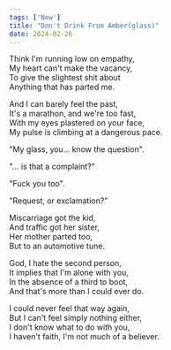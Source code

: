 ```yaml
---
tags: ['New']
title: "Don't Drink From Amber(glass)"
date: 2024-02-26
---
```


Think I'm running low on empathy,  
My heart can't make the vacancy,  
To give the slightest shit about  
Anything that has parted me.

And I can barely feel the past,  
It's a marathon, and we're too fast,  
With my eyes plastered on your face,  
My pulse is climbing at a dangerous pace.

"My glass, you... know the question".

"... is that a complaint?"

"Fuck you too".

"Request, or exclamation?"

Miscarriage got the kid,  
And traffic got her sister,  
Her mother parted too,  
But to an automotive tune.

God, I hate the second person,  
It implies that I'm alone with you,  
In the absence of a third to boot,  
And that's more than I could ever do.

I could never feel that way again,  
But I can't feel simply nothing either,  
I don't know what to do with you,  
I haven't faith, I'm not much of a believer.
